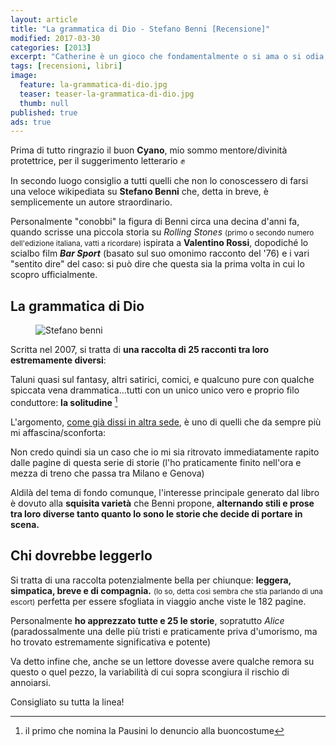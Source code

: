 ```yaml
---
layout: article
title: "La grammatica di Dio - Stefano Benni [Recensione]"
modified: 2017-03-30
categories: [2013]
excerpt: "Catherine è un gioco che fondamentalmente o si ama o si odia, e molto difficilmente può essere digerito per il verso giusto da tutti i palati"
tags: [recensioni, libri]
image: 
  feature: la-grammatica-di-dio.jpg
  teaser: teaser-la-grammatica-di-dio.jpg
  thumb: null
published: true
ads: true
---
```


Prima di tutto ringrazio il buon **Cyano**, mio sommo mentore/divinità protettrice, per il suggerimento letterario ✊️

In secondo luogo consiglio a tutti quelli che non lo conoscessero di farsi una veloce wikipediata su **Stefano Benni** che, detta in breve, è semplicemente un autore straordinario.

Personalmente "conobbi" la figura di Benni circa una decina d'anni fa, quando scrisse una piccola storia su _Rolling Stones_ <small>(primo o secondo numero dell'edizione italiana, vatti a ricordare)</small> ispirata a **Valentino Rossi**, dopodiché lo scialbo film _**Bar Sport**_ (basato sul suo omonimo racconto del '76) e i vari "sentito dire" del caso: si può dire che questa sia la prima volta in cui lo scopro ufficialmente.

## La grammatica di Dio

<figure>
<img src='http://1.bp.blogspot.com/-c33KDC_w4_U/Um42SLogBjI/AAAAAAAAFMw/u2u8JS-KC24/s1600/stefano-benni.jpg' alt='Stefano benni'>
</figure>

Scritta nel 2007, si tratta di **una raccolta di 25 racconti tra loro estremamente diversi**: 

Taluni quasi sul fantasy, altri satirici, comici, e qualcuno pure con qualche spiccata vena drammatica...tutti con un unico unico vero e proprio filo conduttore: **la solitudine** [^pausini] 

[^pausini]: il primo che nomina la Pausini lo denuncio alla buoncostume

L'argomento, [come già dissi in altra sede](http://xabacadabra.com/2013/solitudine/), è uno di quelli che da sempre più mi affascina/sconforta:

Non credo quindi sia un caso che io mi sia ritrovato immediatamente rapito dalle pagine di questa serie di storie (l'ho praticamente finito nell'ora e mezza di treno che passa tra Milano e Genova)

Aldilà del tema di fondo comunque, l'interesse principale generato dal libro è dovuto alla **squisita varietà** che Benni propone, **alternando stili e prose tra loro diverse tanto quanto lo sono le storie che decide di portare in scena.**

## Chi dovrebbe leggerlo

Si tratta di una raccolta potenzialmente bella per chiunque: **leggera, simpatica, breve e di compagnia.** <small>(lo so, detta così sembra che stia parlando di una escort)</small> perfetta per essere sfogliata in viaggio anche viste le 182 pagine.

Personalmente **ho apprezzato tutte e 25 le storie**, sopratutto _Alice_ (paradossalmente una delle più tristi e praticamente priva d'umorismo, ma ho trovato estremamente significativa e potente)

Va detto infine che, anche se un lettore dovesse avere qualche remora su questo o quel pezzo, la variabilità di cui sopra scongiura il rischio di annoiarsi.

Consigliato su tutta la linea!